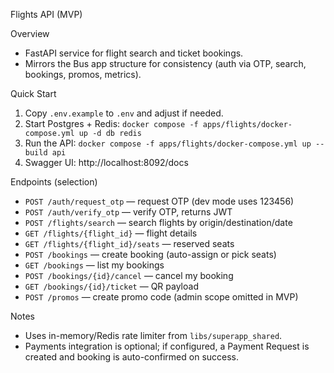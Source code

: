 Flights API (MVP)

Overview
- FastAPI service for flight search and ticket bookings.
- Mirrors the Bus app structure for consistency (auth via OTP, search, bookings, promos, metrics).

Quick Start
1) Copy `.env.example` to `.env` and adjust if needed.
2) Start Postgres + Redis: `docker compose -f apps/flights/docker-compose.yml up -d db redis`
3) Run the API: `docker compose -f apps/flights/docker-compose.yml up --build api`
4) Swagger UI: http://localhost:8092/docs

Endpoints (selection)
- `POST /auth/request_otp` — request OTP (dev mode uses 123456)
- `POST /auth/verify_otp` — verify OTP, returns JWT
- `POST /flights/search` — search flights by origin/destination/date
- `GET /flights/{flight_id}` — flight details
- `GET /flights/{flight_id}/seats` — reserved seats
- `POST /bookings` — create booking (auto-assign or pick seats)
- `GET /bookings` — list my bookings
- `POST /bookings/{id}/cancel` — cancel my booking
- `GET /bookings/{id}/ticket` — QR payload
- `POST /promos` — create promo code (admin scope omitted in MVP)

Notes
- Uses in-memory/Redis rate limiter from `libs/superapp_shared`.
- Payments integration is optional; if configured, a Payment Request is created and booking is auto-confirmed on success.

